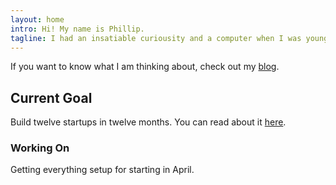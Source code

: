 ```yaml
---
layout: home
intro: Hi! My name is Phillip.
tagline: I had an insatiable curiousity and a computer when I was young. The combination led to basic scripting, multiple WordPress sites, and now a full time career as a software developer.
---
```

If you want to know what I am thinking about, check out my <a href="/blog">blog</a>.

## Current Goal
Build twelve startups in twelve months. You can read about it <a href="http://link">here</a>.

### Working On
Getting everything setup for starting in April.